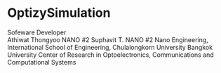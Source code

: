 # OptizySimulation
Sofeware Developer<br />
  Athiwat Thongyoo NANO #2
  Suphavit T. NANO #2
Nano Engineering, International School of Engineering, Chulalongkorn University
Bangkok University Center of Research in Optoelectronics, Communications and Computational Systems
